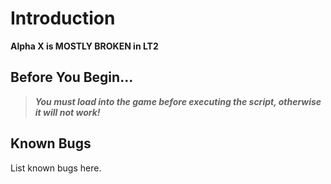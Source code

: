 # Introduction

**Alpha X is MOSTLY BROKEN in LT2**

## Before You Begin...

> ***You must load into the game before executing the script, otherwise it will not work!***

## Known Bugs

List known bugs here.